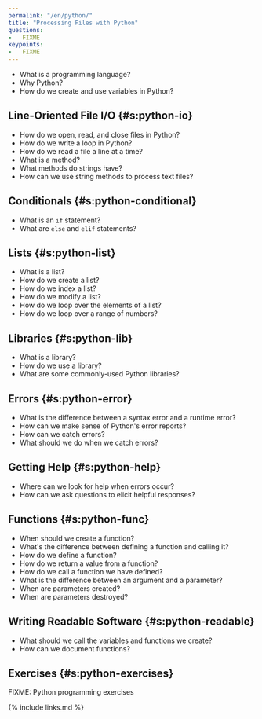 ```yaml
---
permalink: "/en/python/"
title: "Processing Files with Python"
questions:
-   FIXME
keypoints:
-   FIXME
---
```


-   What is a programming language?
-   Why Python?
-   How do we create and use variables in Python?

## Line-Oriented File I/O {#s:python-io}

-   How do we open, read, and close files in Python?
-   How do we write a loop in Python?
-   How do we read a file a line at a time?
-   What is a method?
-   What methods do strings have?
-   How can we use string methods to process text files?

## Conditionals {#s:python-conditional}

-   What is an `if` statement?
-   What are `else` and `elif` statements?

## Lists {#s:python-list}

-   What is a list?
-   How do we create a list?
-   How do we index a list?
-   How do we modify a list?
-   How do we loop over the elements of a list?
-   How do we loop over a range of numbers?

## Libraries {#s:python-lib}

-   What is a library?
-   How do we use a library?
-   What are some commonly-used Python libraries?

## Errors {#s:python-error}

-   What is the difference between a syntax error and a runtime error?
-   How can we make sense of Python's error reports?
-   How can we catch errors?
-   What should we do when we catch errors?

## Getting Help {#s:python-help}

-   Where can we look for help when errors occur?
-   How can we ask questions to elicit helpful responses?

## Functions {#s:python-func}

-   When should we create a function?
-   What's the difference between defining a function and calling it?
-   How do we define a function?
-   How do we return a value from a function?
-   How do we call a function we have defined?
-   What is the difference between an argument and a parameter?
-   When are parameters created?
-   When are parameters destroyed?

## Writing Readable Software {#s:python-readable}

-   What should we call the variables and functions we create?
-   How can we document functions?

## Exercises {#s:python-exercises}

FIXME: Python programming exercises

{% include links.md %}
